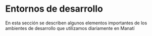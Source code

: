 # Entornos de desarrollo

En esta sección se describen algunos elementos importantes de los ambientes de desarrollo que utilizamos diariamente en Manatí
